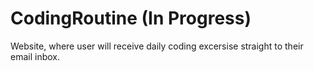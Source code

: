 # CodingRoutine (In Progress)
Website, where user will receive daily coding excersise straight to their email inbox.


